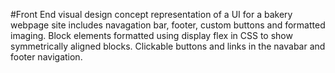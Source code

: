 #Front End visual design concept representation of a UI for a bakery webpage site includes navagation bar, footer, custom buttons and formatted imaging. Block elements formatted using display flex in CSS to show symmetrically aligned blocks. Clickable buttons and links in the navabar and footer navigation. 
